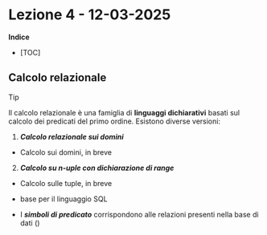 # Lezione 4 - 12-03-2025
**Indice**
- [TOC]


## Calcolo relazionale

>[!TIP]
>Il calcolo relazionale è una famiglia di **linguaggi dichiarativi** basati sul calcolo dei predicati del primo ordine.
Esistono diverse versioni:
1. **_Calcolo relazionale sui domini_**
  - Calcolo sui domini, in breve
2. **_Calcolo su n-uple con dichiarazione di range_**
  - Calcolo sulle tuple, in breve
  - base per il linguaggio SQL

- I **_simboli di predicato_** corrispondono alle relazioni presenti nella base di dati ()

